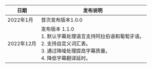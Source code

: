 | 日期       | 发布说明 |
|----------|--------|
| 2022年1月 | 首次发布版本1.0.0  |
| 2022年12月 | 发布版本 1.1.0 <br> 1. 默认字幕处理语言支持阿拉伯语和葡萄牙语。<br> 2. 支持自定义词汇表。<br> 3. 通过降噪处理提高字幕质量。<br> 4. 降低字幕翻译延时。<br> |